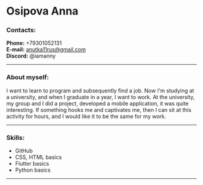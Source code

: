 # Osipova Anna
### Contacts:
**Phone:** +79301052131  
**E-mail:** anutka11rus@gmail.com  
**Discord:** @iamanny  
* * *
### About myself:
I want to learn to program and subsequently find a job. Now I'm studying at a university, and when I graduate in a year, I want to work. At the university, my group and I did a project, developed a mobile application, it was quite interesting.
If something hooks me and captivates me, then I can sit at this activity for hours, and I would like it to be the same for my work.

* * *
### Skills:
* GitHub
* CSS, HTML basics
* Flutter basics
* Python basics

* * *
